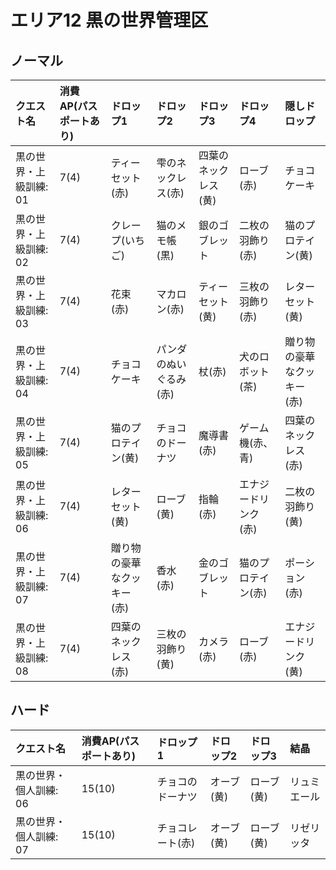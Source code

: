 # エリア12 黒の世界管理区

## ノーマル

|クエスト名|消費AP(パスポートあり)|ドロップ1|ドロップ2|ドロップ3|ドロップ4|隠しドロップ|
|:--|:--|:--|:--|:--|:--|:--|
|黒の世界・上級訓練: 01|7(4)|ティーセット(赤)|雫のネックレス(赤)|四葉のネックレス(黄)|ローブ(赤)|チョコケーキ|
|黒の世界・上級訓練: 02|7(4)|クレープ(いちご)|猫のメモ帳(黒)|銀のゴブレット|二枚の羽飾り(赤)|猫のプロテイン(黄)|
|黒の世界・上級訓練: 03|7(4)|花束(赤)|マカロン(赤)|ティーセット(黄)|三枚の羽飾り(赤)|レターセット(黄)|
|黒の世界・上級訓練: 04|7(4)|チョコケーキ|パンダのぬいぐるみ(赤)|杖(赤)|犬のロボット(茶)|贈り物の豪華なクッキー(赤)|
|黒の世界・上級訓練: 05|7(4)|猫のプロテイン(黄)|チョコのドーナツ|魔導書(赤)|ゲーム機(赤、青)|四葉のネックレス(赤)|
|黒の世界・上級訓練: 06|7(4)|レターセット(黄)|ローブ(黄)|指輪(赤)|エナジードリンク(赤)|二枚の羽飾り(黄)|
|黒の世界・上級訓練: 07|7(4)|贈り物の豪華なクッキー(赤)|香水(赤)|金のゴブレット|猫のプロテイン(赤)|ポーション(赤)|
|黒の世界・上級訓練: 08|7(4)|四葉のネックレス(赤)|三枚の羽飾り(黄)|カメラ(赤)|ローブ(赤)|エナジードリンク(黄)|

## ハード

|クエスト名|消費AP(パスポートあり)|ドロップ1|ドロップ2|ドロップ3|結晶|
|:--|:--|:--|:--|:--|:--|
|黒の世界・個人訓練: 06|15(10)|チョコのドーナツ|オーブ(黄)|ローブ(黄)|リュミエール|
|黒の世界・個人訓練: 07|15(10)|チョコレート(赤)|オーブ(黄)|ローブ(黄)|リゼリッタ|